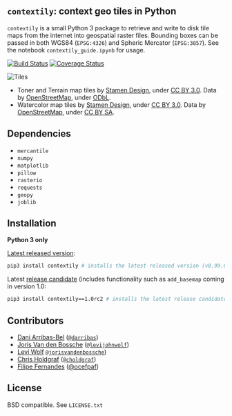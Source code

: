 `contextily`: context geo tiles in Python
-----------------------------------------

`contextily` is a small Python 3 package to retrieve and write to disk tile maps from
the internet into geospatial raster files. Bounding boxes can be passed in both WGS84 (`EPSG:4326`) and Spheric Mercator (`EPSG:3857`). See the notebook
`contextily_guide.ipynb` for usage.

[![Build Status](https://travis-ci.org/darribas/contextily.svg?branch=master)](https://travis-ci.org/darribas/contextily)
[![Coverage Status](https://coveralls.io/repos/github/darribas/contextily/badge.svg?branch=master)](https://coveralls.io/github/darribas/contextily?branch=master)

![Tiles](tiles.png)

* Toner and Terrain map tiles by <a href="http://stamen.com">Stamen Design</a>, under <a
  href="http://creativecommons.org/licenses/by/3.0">CC BY 3.0</a>. Data by <a
  href="http://openstreetmap.org">OpenStreetMap</a>, under <a
  href="http://www.openstreetmap.org/copyright">ODbL</a>.
* Watercolor map tiles by <a href="http://stamen.com">Stamen Design</a>, under
  <a href="http://creativecommons.org/licenses/by/3.0">CC BY 3.0</a>. Data by
  <a href="http://openstreetmap.org">OpenStreetMap</a>, under <a
  href="http://creativecommons.org/licenses/by-sa/3.0">CC BY SA</a>.

## Dependencies

* `mercantile`
* `numpy`
* `matplotlib`
* `pillow`
* `rasterio`
* `requests`
* `geopy`
* `joblib`

## Installation

**Python 3 only**

[Latest released version](https://github.com/darribas/contextily/releases/tag/v0.99.0):
```sh
pip3 install contextily # installs the latest released version (v0.99.0)
```

Latest [release candidate](https://github.com/darribas/contextily/releases/tag/v1.0rc2) (includes functionality such as `add_basemap` coming in version 1.0:
```sh
pip3 install contextily==1.0rc2 # installs the latest release candidate (v1.0rc2) 
```


## Contributors

* [Dani Arribas-Bel](http://darribas.org/) ([`@darribas`](http://twitter.com/darribas))
* [Joris Van den Bossche](https://jorisvandenbossche.github.io/) ([`@levijohnwolf`](https://twitter.com/levijohnwolf))
* [Levi Wolf](http://ljwolf.org/) [`@jorisvandenbossche`](https://twitter.com/jorisvdbossche))
* [Chris Holdgraf](http://chrisholdgraf.com/) ([`@choldgraf`](http://twitter.com/choldgraf))
* [Filipe Fernandes](https://ocefpaf.github.io/python4oceanographers/) ([@ocefpaf](http://twitter.com/ocefpaf))

## License

BSD compatible. See `LICENSE.txt`
